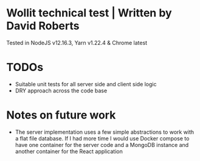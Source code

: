 # Wollit technical test | Written by David Roberts

Tested in NodeJS v12.16.3, Yarn v1.22.4 & Chrome latest

# TODOs

* Suitable unit tests for all server side and client side logic
* DRY approach across the code base

# Notes on future work

* The server implementation uses a few simple abstractions to work with a flat file database. If I had more time I would use Docker compose to have one container for the server code and a MongoDB instance and another container for the React application